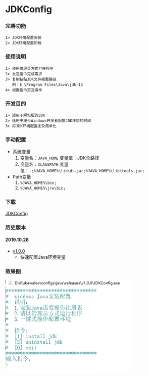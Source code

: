 # JDKConfig

### 完善功能
    1> JDK环境配置安装
    2> JDK环境配置卸载

### 使用说明
    1> 使用管理员方式打开程序
    2> 发送指令完成需求
    3> 复制粘贴JDK文件完整路径
       例：E:\Program Files\Java\jdk-13
    4> 根据指令交互操作

### 开发目的
    1> 适用于解包版的JDK
    2> 适用于减少Windows开发者配置JDK环境的时间
    3> 将JDK环境配置复杂简单化

### 手动配置
* 系统变量
	1. 变量名：`JAVA_HOME` 变量值：JDK全路径
	2. 变量名：`CLASSPATH` 变量值：`.;%JAVA_HOME%\lib\dt.jar;%JAVA_HOME%\lib\tools.jar;`
* Path变量
	1. `%JAVA_HOME%\bin;`
	2. `%JAVA_HOME%\jre\bin;`

### 下载
[JDKConfig](v1.0.0/release)

### 历史版本

#### 2019.10.28
* [v1.0.0](./v1.0.0)
    * 快速配置Java环境变量

### 效果图
![主界面](pictures/jdkconfig.png)